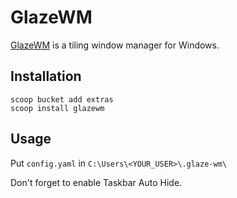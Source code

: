 # GlazeWM

[GlazeWM](https://github.com/glzr-io/glazewm) is a tiling window manager for Windows.

## Installation
```
scoop bucket add extras
scoop install glazewm
```

##  Usage
Put `config.yaml` in `C:\Users\<YOUR_USER>\.glaze-wm\`

Don't forget to enable Taskbar Auto Hide.
